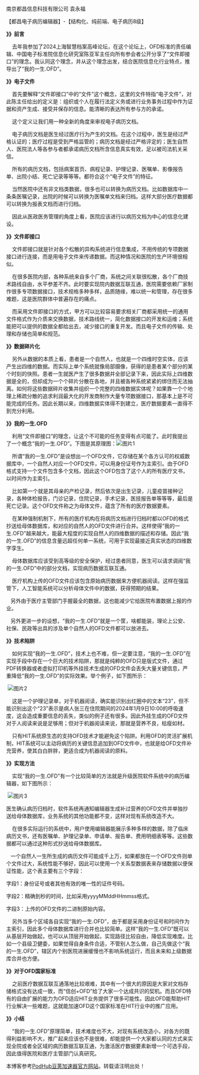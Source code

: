 南京都昌信息科技有限公司 袁永福

【都昌电子病历编辑器】-【结构化、纯前端、电子病历8级】

**》》前言**

    去年我参加了2024上海智慧档案高峰论坛，在这个论坛上，OFD标准的责任编辑、中国电子标准院信息化研究室陈亚军主任向所有参会者公开分享了“文件即接口”的理念。我认同这个理念，并从这个理念出发，结合医院信息化行业特点，推导出了“我的一生.OFD”。

**》》电子文件**

    首先要解释“文件即接口”中的“文件”这个概念，这里的文件特指“电子文件”，对此陈主任给出的定义是：组织或个人在履行法定义务或进行业务事务过程中作为证据和资产生成、接受并保存的信息。能清晰的表达所有参与方的承诺。

    这个定义让我们用一种全新的角度来审视电子病历文档。

    电子病历文档是医生经过医疗行为产生的文档。在这个过程中，医生是经过严格认证的；医疗过程是受到严格监管的；病历文档是经过严格评定的；医生自然人、医院法人等各参与者都承诺病历文档所含信息真实有效，足以被司法机关采信。

    所有的病历文档，包括病案首页、病程记录、护理记录、医嘱单、影像报告单、出院小结、死亡记录等等等。都符合这个“电子文件”的特征。

    当然医院中还有非文档类数据，很多也可以转换为病历文档。比如数据库中一条条医嘱记录，出院的时候可以转换为医嘱单文档来归档。这样大部分医疗数据都可以转换为报表文档而进行归档。

    因此从医政医务管理的角度上看，医院应该进行以病历文档为中心的信息化建设。

**》》文件即接口**

    文件即接口就是针对各个松散的异构系统进行信息集成，不用传统的专项数据接口进行连接，而是用电子文件来传递数据。而这种情况和医院的生产环境很相似。

    在很多医院内部，各种系统来自多个厂商，系统之间关联很松散，各个厂商技术路线自由，水平参差不齐。此时要实现院内数据互联互通，医院需要依赖厂家制作很多专项数据接口，技术规格多种多样，品质随缘，难以统一和管理，存在很多难题，这是医院群体中普遍存在的痛点。

    而采用文件即接口的方式，甲方可以比较容易要求相关厂商都采用统一的通用文件格式作为介质来交换数据，技术路线统一，简化数据接口的开发和运维；系统能把可以提供的数据全都给出去，减少接口的重复开发。而且电子文件的传输、处理和存储也简单和规范。

**》》数据碎片化**

    另外从数据的本质上看，患者是一个自然人，也就是一个四维时空实体，应该产生出四维的数据。而实际上单个系统就像局部摄像，获得的是患者某个部分的某个时刻的快照。患者一生就医产生了很多数据并全部记录下来，因此实际上四维数据是全的，但却成为一个个碎片分散在各地，并且被各种系统紧紧的绑住而无法抽离。如何将这些数据碎片收集并组织一个完整的四维数据实体呢？如果靠一个个地理上稀疏分散的追求利润最大化的开发商制作大量专项数据接口，那基本上是不可能完成的任务。因此长期以来，四维数据实体得不到建立，医疗数据要素一直得不到充分利用。

**》》我的一生.OFD**

    利用“文件即接口”的理念，让这个不可能的任务变得有点可能了。此时我提出了一个概念“我的一生.OFD”。下图是其原理图：![图片1](https://img2024.cnblogs.com/blog/12406/202510/12406-20251027104256047-1028815035.png)

    所谓“我的一生.OFD”是设想出一个OFD文件，它存储在某个各方认可的权威数据库中，一个自然人对应一个OFD文件，可以用身份证号作为主索引。由于OFD格式支持一个文件包含多个文档，因此这个OFD包含了这个人的所有医疗文书，以时间作为主索引。

    比如第一个就是其母亲的产检记录，然后依次是出生记录，儿童疫苗接种记录，各种体检报告，门诊记录，住院记录，手术记录，医技报告单等等等，最后是死亡记录。这个OFD文件称之为母体文件，蕴含了所有的医疗数据要素。

    在某种强制机制下，所有的医疗机构在将病历文档进行归档时都以OFD的格式抄送给母体数据库，和对应的自然人的OFD文件进行合并。这样使得“我的一生.OFD”越来越大，能最大程度的实现自然人的四维数据的描述和存储。因此“我的一生.OFD”的信息含量远超任何单一系统，可用于实现最接近真实状态的四维数字孪生。

    母体数据库应该受到高等级的安全保护，经过患者同意，医生可以请求调阅“我的一生.OFD”中的部分文档，实现病历数据互联互通。

    医疗机构上传的OFD文件应该包含原始病历数据来方便机器阅读。这样在强监管下，人工智能系统可以分析母体文件中的数据，获得预期的结果。

   另外由于医疗主管部门手握最全的数据，这也能减少它给医院布置数据上报的作业。

   另外更进一步的设想，“我的一生.OFD”就是一个筐，啥都能装，理论上公安、社保、民政等出具的涉及单个自然人的OFD文件都可以放进去。

**》》技术陷阱**

    如何实现“我的一生.OFD”，技术上也不难，但一定要注意，“我的一生.OFD”在实现手段中存在一个巨大的技术陷阱，那就是纯粹的OFD只是版式文件，通过PDF转换器或者虚拟打印机等外挂技术生成的OFD文件会丢失大量关键信息，严重降低“我的一生.OFD”的实际效果。举个例子，如下图所示：

 ![图片2](https://img2024.cnblogs.com/blog/12406/202510/12406-20251027104334478-1628025551.png)

    这是一个护理记录单，对于机器阅读，确实能识别出红圈中的文本“23”，但不能识别出这个“23”表示是病人张三在住院期间的2024年1月9日10:00的呼吸速度，这会造成重要信息的丢失，类似的例子还有很多。因此外挂生成的OFD文件对于人阅读来说是足够用；但对于机器阅读来说，那就是营养不良，枯瘦如材。

    只有HIT系统原生态的支持OFD技术才能避免这个陷阱。利用OFD的灵活扩展机制，HIT系统可以主动将病历的关键信息追加到OFD文件中，也就是给OFD文件补充营养，使其白白胖胖，更适合成为机器阅读的原料。

**》》实现方法**

    实现“我的一生.OFD”有一个比较简单的方法就是升级医院软件系统中的病历编辑器，如下图所示：

 ![图片3](https://img2024.cnblogs.com/blog/12406/202510/12406-20251027104359664-1129078465.png)

医生确认病历归档时，软件系统再通知编辑器生成补过营养的OFD文件并单独抄送给母体数据库，业务系统的其他功能都不变，这样对现有系统改造不大。

    在很多实际运行的系统中，用户使用编辑器能展示多种多样的数据，除了临床病历文书，还有医嘱单、护理记录单、申请单、报告单、费用明细表等等。这些数据都可以通过这种形式抄送给母体数据库。

   一个自然人一生所生成的病历文件可能成千上万，如果都放在一个OFD文件则单个文件过大，系统性能不够好，因此可以使用一个关系型数据表来存储数据以便保证性能，这个表主要有三个字段：

字段1：身份证号或者其他有效的唯一性的证件号码。

字段2：精确到秒的时间，比如采用yyyyMMddHHmmss格式。

字段3：上传的OFD文件的二进制原始内容。

    另外当多个区域各自实现“我的一生.OFD”，由于都是采用身份证号和时间作为主索引，因此多个母体数据库进行合并也比较简单。这样“我的一生.OFD”既可以从基层开始做起，也可以从顶层开始做起，实现路径比较自由，降低实现难度。比如一个县级卫健委，如果觉得自身条件合适，不管别人怎么做，自己先做这个“我的一生.OFD”，辖区内个别医院进展缓慢也不影响系统运行，而且未来和上级数据库合并也方便。

**》》对于OFD国家标准**

    之前医疗数据互联互通落地比较艰难，其中有一个很大的原因是大家对文档存储格式没有达成一致，而“信创+OFD”给了大家一个达成共识的契机。而且OFD特有的自由扩展的能力为OFD适应HIT业务提供了很多可能性。因此OFD能帮助HIT行业解决一些难题，这就能加速OFD这个国家标准在HIT行业中的推广应用。

**》》小结**

    “我的一生.OFD”原理简单，技术难度也不大，对现有系统改造小，对各方的既得利益影响不大，推广起来应该也不是很难，却能提供一个大家都认同的方式来实现全院或者全区域的病历数据互联互通，为激活医疗数据要素新增一个可选手段，因此值得医院和医疗主管部门认真研究。

本博客参考[PodHub豆荚加速器官方网站](https://rikeduke.com)。转载请注明出处！
